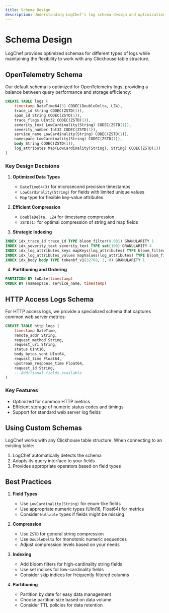 ```yaml
---
title: Schema Design
description: Understanding LogChef's log schema design and optimization
---
```


# Schema Design

LogChef provides optimized schemas for different types of logs while maintaining the flexibility to work with any Clickhouse table structure.

## OpenTelemetry Schema

Our default schema is optimized for OpenTelemetry logs, providing a balance between query performance and storage efficiency:

```sql
CREATE TABLE logs (
    timestamp DateTime64(3) CODEC(DoubleDelta, LZ4),
    trace_id String CODEC(ZSTD(1)),
    span_id String CODEC(ZSTD(1)),
    trace_flags UInt32 CODEC(ZSTD(1)),
    severity_text LowCardinality(String) CODEC(ZSTD(1)),
    severity_number Int32 CODEC(ZSTD(1)),
    service_name LowCardinality(String) CODEC(ZSTD(1)),
    namespace LowCardinality(String) CODEC(ZSTD(1)),
    body String CODEC(ZSTD(1)),
    log_attributes Map(LowCardinality(String), String) CODEC(ZSTD(1))
)
```

### Key Design Decisions

1. **Optimized Data Types**

   - `DateTime64(3)` for microsecond precision timestamps
   - `LowCardinality(String)` for fields with limited unique values
   - `Map` type for flexible key-value attributes

2. **Efficient Compression**

   - `DoubleDelta, LZ4` for timestamp compression
   - `ZSTD(1)` for optimal compression of string and map fields

3. **Strategic Indexing**

```sql
INDEX idx_trace_id trace_id TYPE bloom_filter(0.001) GRANULARITY 1
INDEX idx_severity_text severity_text TYPE set(100) GRANULARITY 4
INDEX idx_log_attributes_keys mapKeys(log_attributes) TYPE bloom_filter(0.01) GRANULARITY 1
INDEX idx_log_attributes_values mapValues(log_attributes) TYPE bloom_filter(0.01) GRANULARITY 1
INDEX idx_body body TYPE tokenbf_v1(32768, 3, 0) GRANULARITY 1
```

4. **Partitioning and Ordering**

```sql
PARTITION BY toDate(timestamp)
ORDER BY (namespace, service_name, timestamp)
```

## HTTP Access Logs Schema

For HTTP access logs, we provide a specialized schema that captures common web server metrics:

```sql
CREATE TABLE http_logs (
    timestamp DateTime,
    remote_addr String,
    request_method String,
    request_uri String,
    status UInt16,
    body_bytes_sent UInt64,
    request_time Float64,
    upstream_response_time Float64,
    request_id String,
    -- Additional fields available
)
```

### Key Features

- Optimized for common HTTP metrics
- Efficient storage of numeric status codes and timings
- Support for standard web server log fields

## Using Custom Schemas

LogChef works with any Clickhouse table structure. When connecting to an existing table:

1. LogChef automatically detects the schema
2. Adapts its query interface to your fields
3. Provides appropriate operators based on field types

## Best Practices

1. **Field Types**

   - Use `LowCardinality(String)` for enum-like fields
   - Use appropriate numeric types (UInt16, Float64) for metrics
   - Consider `Nullable` types if fields might be missing

2. **Compression**

   - Use `ZSTD` for general string compression
   - Use `DoubleDelta` for monotonic numeric sequences
   - Adjust compression levels based on your needs

3. **Indexing**

   - Add bloom filters for high-cardinality string fields
   - Use set indices for low-cardinality fields
   - Consider skip indices for frequently filtered columns

4. **Partitioning**
   - Partition by date for easy data management
   - Choose partition size based on data volume
   - Consider TTL policies for data retention
